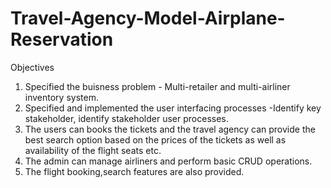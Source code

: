 # Travel-Agency-Model-Airplane-Reservation

Objectives
1. Specified the buisness problem - Multi-retailer and multi-airliner inventory system.
2. Specified and implemented the user interfacing processes -Identify key stakeholder, identify stakeholder user processes. 
3. The users can books the tickets and the travel agency can provide the best search option based on the prices of the tickets as well as availability of the flight seats etc.
4. The admin can manage airliners and perform basic CRUD operations.
5. The flight booking,search features are also provided.
